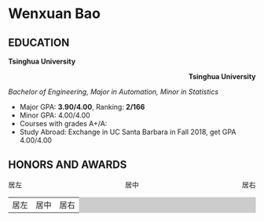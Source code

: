 # Wenxuan Bao

## EDUCATION

<p align="left"><strong>Tsinghua University</strong></p>
<p align="right"><strong>Tsinghua University</strong></p>



*Bachelor of Engineering, Major in Automation, Minor in Statistics*

- Major GPA: **3.90/4.00**, Ranking: **2/166**
- Minor GPA: 4.00/4.00
- Courses with grades A+/A: 
- Study Abroad: Exchange in UC Santa Barbara in Fall 2018, get GPA 4.00/4.00

## HONORS AND AWARDS

<div class="text clearfix" style="text-align:center;">
<span style="float:right;">居右</span><span style="float:left;">居左</span>居中</div>
<table width="" border="0" cellpadding="0" cellspacing="1" bgcolor="#CCCCCC">
<tr>
<td bgcolor="#FFFFFF" align="left">居左</td>
<td bgcolor="#FFFFFF" align="center">居中</td>
<td bgcolor="#FFFFFF" align="right">居右</td>
</tr>
</table>
